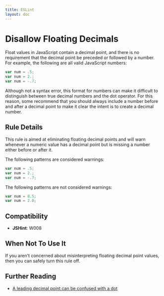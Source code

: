 ```yaml
---
title: ESLint
layout: doc
---
```

<!-- Note: No pull requests accepted for this file. See README.md in the root directory for details. -->
# Disallow Floating Decimals

Float values in JavaScript contain a decimal point, and there is no requirement that the decimal point be preceded or followed by a number. For example, the following are all valid JavaScript numbers:

```js
var num = .5;
var num = 2.;
var num = -.7;
```

Although not a syntax error, this format for numbers can make it difficult to distinguish between true decimal numbers and the dot operator. For this reason, some recommend that you should always include a number before and after a decimal point to make it clear the intent is to create a decimal number.

## Rule Details

This rule is aimed at eliminating floating decimal points and will warn whenever a numeric value has a decimal point but is missing a number either before or after it.

The following patterns are considered warnings:

```js
var num = .5;
var num = 2.;
var num = -.7;
```

The following patterns are not considered warnings:

```js
var num = 0.5;
var num = 2.0;
```

## Compatibility

* **JSHint**: W008

## When Not To Use It

If you aren't concerned about misinterpreting floating decimal point values, then you can safely turn this rule off.

## Further Reading

* [A leading decimal point can be confused with a dot](http://jslinterrors.com/a-leading-decimal-point-can-be-confused-with-a-dot-a/)
